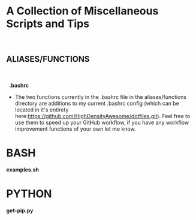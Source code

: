 # A Collection of Miscellaneous Scripts and Tips #
&nbsp;
&nbsp;
&nbsp;

## ALIASES/FUNCTIONS ##
&nbsp;




&nbsp;
  **.bashrc** 
- The two functions currently in the .bashrc file in the aliases/functions directory are additions to my current .bashrc config (which can be located in it's entirety here:https://github.com/HighDensityAwesome/dotfiles.git). Feel free to use them to speed up your GitHub workflow, if you have any workflow improvement functions of your own let me know.

# BASH #
  **examples.sh**

# PYTHON #
  **get-pip.py**

